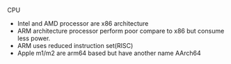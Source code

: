 CPU

* Intel and AMD processor are x86 architecture
* ARM architecture processor perform poor compare to x86 but consume less power.
* ARM uses reduced instruction set(RISC)
* Apple m1/m2 are arm64 based but have another name AArch64